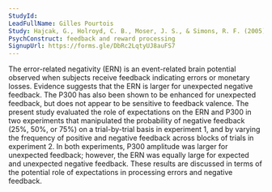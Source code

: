 ```yaml
---
StudyId: 
LeadFullName: Gilles Pourtois
Study: Hajcak, G., Holroyd, C. B., Moser, J. S., & Simons, R. F. (2005). Brain potentials associated with expected and unexpected good and bad outcomes. Psychophysiology, 42(2), 161–170. https://doi.org/10.1111/j.1469-8986.2005.00278.x
PsychConstruct: feedback and reward processing
SignupUrl: https://forms.gle/DbRc2LqtyUJ8auFS7
---
```


The error-related negativity (ERN) is an event-related brain potential observed when subjects receive feedback indicating errors or monetary losses. Evidence suggests that the ERN is larger for unexpected negative feedback. The P300 has also been shown to be enhanced for unexpected feedback, but does not appear to be sensitive to feedback valence. The present study evaluated the role of expectations on the ERN and P300 in two experiments that manipulated the probability of negative feedback (25%, 50%, or 75%) on a trial-by-trial basis in experiment 1, and by varying the frequency of positive and negative feedback across blocks of trials in experiment 2. In both experiments, P300 amplitude was larger for unexpected feedback; however, the ERN was equally large for expected and unexpected negative feedback. These results are discussed in terms of the potential role of expectations in processing errors and negative feedback.
